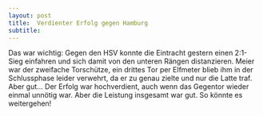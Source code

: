 ```yaml
---
layout: post
title:  Verdienter Erfolg gegen Hamburg
subtitle:  
---
```


Das war wichtig: Gegen den HSV konnte die Eintracht gestern einen 2:1-Sieg einfahren und sich damit von den unteren Rängen distanzieren. Meier war der zweifache Torschütze, ein drittes Tor per Elfmeter blieb ihm in der Schlussphase leider verwehrt, da er zu genau zielte und nur die Latte traf. Aber gut... Der Erfolg war hochverdient, auch wenn das Gegentor wieder einmal unnötig war. Aber die Leistung insgesamt war gut. So könnte es weitergehen!


